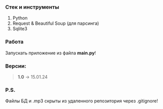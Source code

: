 ### Стек и инструменты
1. Python
2. Request & Beautiful Soup (для парсинга)
3. Sqlite3
### Работа
Запускать приложение из файла __main.py__!
### Версии:
> __1.0__ -> 15.01.24
### P.S.
Файлы БД и .mp3 скрыты из удаленного репозитория через .gitignore!
